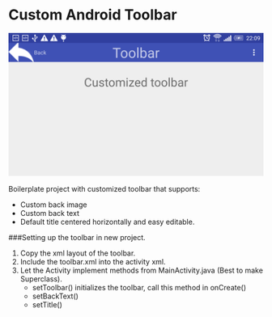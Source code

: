 # Custom Android Toolbar

<img style='width: 600px' src="app.png"></img>

Boilerplate project with customized toolbar that supports:

- Custom back image
- Custom back text
- Default title centered horizontally and easy editable.


###Setting up the toolbar in new project.
 
1. Copy the xml layout of the toolbar.
2. Include the toolbar.xml into the activity xml.
3. Let the Activity implement methods from MainActivity.java (Best to make Superclass).
    - setToolbar() initializes the toolbar, call this method in onCreate()
    - setBackText() 
    - setTitle()
  